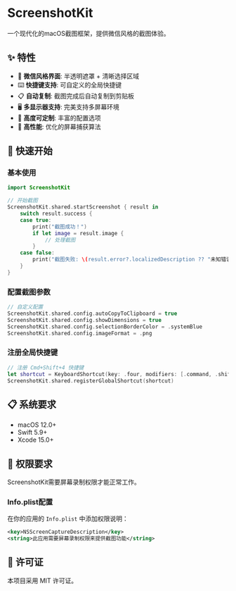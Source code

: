 # ScreenshotKit

一个现代化的macOS截图框架，提供微信风格的截图体验。

## ✨ 特性

- 🎯 **微信风格界面**: 半透明遮罩 + 清晰选择区域
- ⌨️ **快捷键支持**: 可自定义的全局快捷键
- 📋 **自动复制**: 截图完成后自动复制到剪贴板
- 🖥️ **多显示器支持**: 完美支持多屏幕环境
- 🎨 **高度可定制**: 丰富的配置选项
- 🚀 **高性能**: 优化的屏幕捕获算法

## 🚀 快速开始

### 基本使用

```swift
import ScreenshotKit

// 开始截图
ScreenshotKit.shared.startScreenshot { result in
    switch result.success {
    case true:
        print("截图成功！")
        if let image = result.image {
            // 处理截图
        }
    case false:
        print("截图失败: \(result.error?.localizedDescription ?? "未知错误")")
    }
}
```

### 配置截图参数

```swift
// 自定义配置
ScreenshotKit.shared.config.autoCopyToClipboard = true
ScreenshotKit.shared.config.showDimensions = true
ScreenshotKit.shared.config.selectionBorderColor = .systemBlue
ScreenshotKit.shared.config.imageFormat = .png
```

### 注册全局快捷键

```swift
// 注册 Cmd+Shift+4 快捷键
let shortcut = KeyboardShortcut(key: .four, modifiers: [.command, .shift])
ScreenshotKit.shared.registerGlobalShortcut(shortcut)
```

## 📋 系统要求

- macOS 12.0+
- Swift 5.9+
- Xcode 15.0+

## 🔐 权限要求

ScreenshotKit需要屏幕录制权限才能正常工作。

### Info.plist配置

在你的应用的 `Info.plist` 中添加权限说明：

```xml
<key>NSScreenCaptureDescription</key>
<string>此应用需要屏幕录制权限来提供截图功能</string>
```

## 📄 许可证

本项目采用 MIT 许可证。